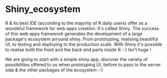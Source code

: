 # Shiny_ecosystem
R &amp; its best IDE (according to the majority of R daily users) offer as a wondeful framework for web apps creation. It's called Shiny. The success of this web apps framework generates the development of a large package's ecosystem arround shiny. From prototyping, realising beautiful UI, to testing and deploying to the production scale. With Shiny it's possible to realise both the front and the back end parts inside R :-) Isn't huge !

We are going to start with a simple shiny app, discover the variety of possibilities offered to us when prototyping UI, before to pass to the server side & the other packages of the ecosystem :-) 